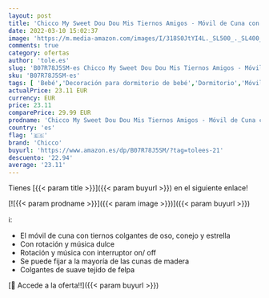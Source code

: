 ```yaml
---
layout: post
title: 'Chicco My Sweet Dou Dou Mis Tiernos Amigos - Móvil de Cuna con Melodía Nana y Rotación Automática  Peluches Animales  Tejido Suave  Beige  Normal'
date: 2022-03-10 15:02:37
image: 'https://m.media-amazon.com/images/I/318S0JtYI4L._SL500_._SL400_.jpg'
comments: true
category: ofertas
author: 'tole.es'
slug: 'B07R78J5SM-es Chicco My Sweet Dou Dou Mis Tiernos Amigos - Móvil de Cuna...'
sku: 'B07R78J5SM-es'
tags: [ 'Bebé','Decoración para dormitorio de bebé','Dormitorio','Móviles para bebé','chicco', ]
actualPrice: 23.11 EUR
currency: EUR
price: 23.11
comparePrice: 29.99 EUR
prodname: 'Chicco My Sweet Dou Dou Mis Tiernos Amigos - Móvil de Cuna con Melodía Nana y Rotación Automática  Peluches Animales  Tejido Suave  Beige  Normal'
country: 'es'
flag: '🇪🇸'
brand: 'Chicco'
buyurl: 'https://www.amazon.es/dp/B07R78J5SM/?tag=tolees-21'
descuento: '22.94'
average: '23.11'
---
```


Tienes [{{< param title >}}]({{< param buyurl >}}) en el siguiente enlace!

[![{{< param prodname >}}]({{< param image >}})]({{< param buyurl >}})

ℹ️:

- El móvil de cuna con tiernos colgantes de oso, conejo y estrella
- Con rotación y música dulce
- Rotación y música con interruptor on/ off
- Se puede fijar a la mayoría de las cunas de madera
- Colgantes de suave tejido de felpa

[🛒 Accede a la oferta!!]({{< param buyurl >}})
